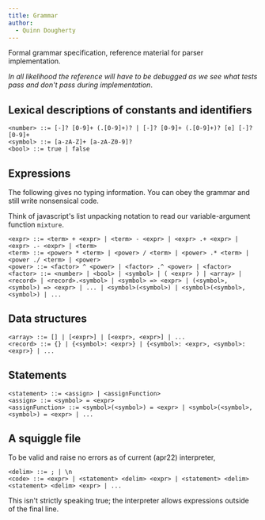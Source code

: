 ```yaml
---
title: Grammar
author:
  - Quinn Dougherty
---
```


Formal grammar specification, reference material for parser implementation.

_In all likelihood the reference will have to be debugged as we see what tests pass and don't pass during implementation_.

## Lexical descriptions of constants and identifiers

```
<number> ::= [-]? [0-9]+ (.[0-9]+)? | [-]? [0-9]+ (.[0-9]+)? [e] [-]? [0-9]+
<symbol> ::= [a-zA-Z]+ [a-zA-Z0-9]?
<bool> ::= true | false
```

## Expressions

The following gives no typing information. You can obey the grammar and still write nonsensical code.

Think of javascript's list unpacking notation to read our variable-argument function `mixture`.

```
<expr> ::= <term> + <expr> | <term> - <expr> | <expr> .+ <expr> | <expr> .- <expr> | <term>
<term> ::= <power> * <term> | <power> / <term> | <power> .* <term> | <power ./ <term> | <power>
<power> ::= <factor> ^ <power> | <factor> .^ <power> | <factor>
<factor> ::= <number> | <bool> | <symbol> | ( <expr> ) | <array> | <record> | <record>.<symbol> | <symbol> => <expr> | (<symbol>, <symbol>) => <expr> | ... | <symbol>(<symbol>) | <symbol>(<symbol>, <symbol>) | ...
```

## Data structures

```
<array> ::= [] | [<expr>] | [<expr>, <expr>] | ...
<record> ::= {} | {<symbol>: <expr>} | {<symbol>: <expr>, <symbol>: <expr>} | ...
```

## Statements

```
<statement> ::= <assign> | <assignFunction>
<assign> ::= <symbol> = <expr>
<assignFunction> ::= <symbol>(<symbol>) = <expr> | <symbol>(<symbol>, <symbol>) = <expr> | ...
```

## A squiggle file

To be valid and raise no errors as of current (apr22) interpreter,

```
<delim> ::= ; | \n
<code> ::= <expr> | <statement> <delim> <expr> | <statement> <delim> <statement> <delim> <expr> | ...
```

This isn't strictly speaking true; the interpreter allows expressions outside of the final line.
